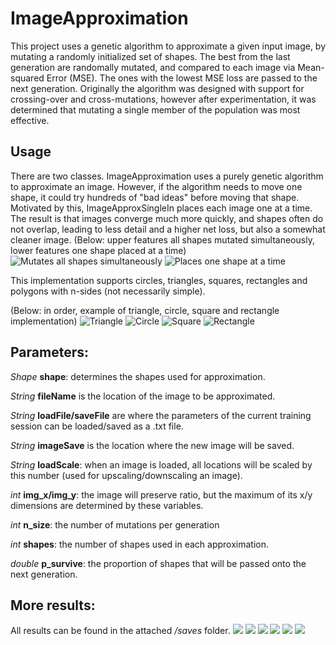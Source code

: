 # ImageApproximation

This project uses a genetic algorithm to approximate a given input image, by mutating a randomly initialized set of shapes. The best from the last generation are randomally mutated, and compared to each image via Mean-squared Error (MSE). The ones with the lowest MSE loss are passed to the next generation. Originally the algorithm was designed with support for crossing-over and cross-mutations, however after experimentation, it was determined that mutating a single member of the population was most effective.

## Usage

There are two classes. ImageApproximation uses a purely genetic algorithm to approximate an image. However, if the algorithm needs to move one shape, it could try hundreds of "bad ideas" before moving that shape. Motivated by this, ImageApproxSingleIn places each image one at a time. The result is that images converge much more quickly, and shapes often do not overlap, leading to less detail and a higher net loss, but also a somewhat cleaner image. 
(Below: upper features all shapes mutated simultaneously, lower features one shape placed at a time)
![Mutates all shapes simultaneously](/saves/glacier1.png)
![Places one shape at a time](/saves/glacier2.png)


This implementation supports circles, triangles, squares, rectangles and polygons with n-sides (not necessarily simple). 

(Below: in order, example of triangle, circle, square and rectangle implementation)
![Triangle](/saves/cokehd.png)
![Circle](/saves/cokecirclehd.png)
![Square](/saves/cokesquare.png)
![Rectangle](/saves/cokerect.png)

## Parameters: 
*Shape* **shape**: determines the shapes used for approximation.

*String* **fileName** is the location of the image to be approximated. 

*String* **loadFile/saveFile** are where the parameters of the current training session can be loaded/saved as a .txt file.

*String* **imageSave** is the location where the new image will be saved.

*String* **loadScale**: when an image is loaded, all locations will be scaled by this number (used for upscaling/downscaling an image).

*int* **img_x/img_y**: the image will preserve ratio, but the maximum of its x/y dimensions are determined by these variables.

*int* **n_size**: the number of mutations per generation

*int* **shapes**: the number of shapes used in each approximation.

*double* **p_survive**: the proportion of shapes that will be passed onto the next generation.

## More results:
All results can be found in the attached */saves* folder.
![](/saves/walrus.png)
![](/saves/starry_night.png)
![](/saves/saturn2.png)
![](/saves/cactus.png)
![](/saves/bonzaicircle.png)
![](/saves/earthcircle.png)
